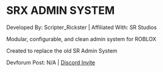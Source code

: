 # SRX ADMIN SYSTEM

Developed By: Scripter_Rickster | Affiliated With: SR Studios

Modular, configurable, and clean admin system for ROBLOX

Created to replace the old SR Admin System

Devforum Post: N/A | [Discord Invite](https://discord.gg/neTcS23xh7)

